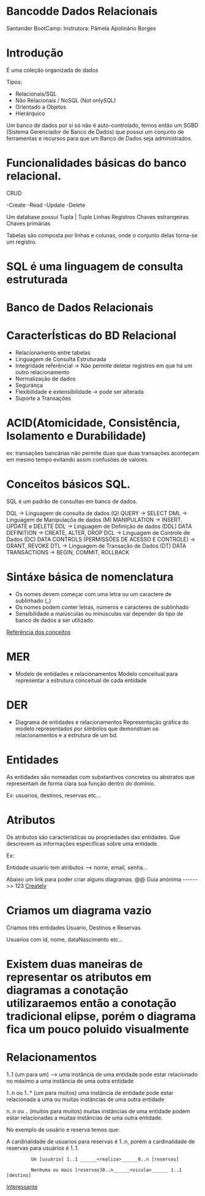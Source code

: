 # Bancodde Dados Relacionais
Santander BootCamp: 
Instrutora: Pâmela Apolinário Borges

# Introdução 

É uma coleção organizada de dados

Tipos: 
- Relacionais/SQL
- Não Relacionais / NoSQL (Not onlySQL)
- Orientado a Objetos
- Hierárquico

Um banco de dados por sí só não é auto-controlado, temos então um SGBD (Sistema Gerenciador de Banco de Dados) que possui um conjunto de ferramentas e recursos para que um Banco de Dados seja administrados.

# Funcionalidades básicas do banco relacional.

CRUD

-Create 
-Read
-Update
-Delete

Um database possui Tupla | Tuple
Linhas
Registros
Chaves estrangeiras
Chaves primárias

Tabelas são composta por linhas e colunas, onde o conjunto delas torna-se um registro.

# SQL é uma linguagem de consulta estruturada

# Banco de Dados Relacionais

# CaracterÍsticas do BD Relacional

- Relacionamento entre tabelas
- Linguagem de Consulta Estruturada
- Integridade referêncial -> Não permite deletar registros em que há um outro relacionamento
- Normalização de dados
- Segurança
- Flexibilidade e extensibilidade -> pode ser alterada 
- Suporte a Transações 

# ACID(Atomicidade, Consistência, Isolamento e Durabilidade)
ex: transações bancárias não permite duas que duas transações aconteçam em mesmo tempo evitando assim confusões de valores. 


# Conceitos básicos SQL.
SQL é um padrão de consultas em banco de dados.

DQL -> Linguagem de consulta de dados (Q) QUERY
    -> SELECT
DML -> Linguagem de Manipulaçõa de dados (M) MANIPULATION
    -> INSERT, UPDATE e DELETE
DDL -> Linguagem de Definição de dados (DDL) DATA DEFINITION
    -> CREATE, ALTER, DROP
DCL -> Linguagem de Controle de Dados (DC) DATA CONTROLS (PERMISSÕES DE ACESSO E CONTROLE)
    -> GRANT, REVOKE
DTL -> Linguagem de Transação de Dados (DT) DATA TRANSACTIONS
    -> BEGIN, COMMIT, ROLLBACK    

# Sintáxe básica de nomenclatura

- Os nomes devem começar com uma letra ou um caractere de sublinhado (_)
- Os nomes podem conter letras, números e caracteres de sublinhado
- Sensibilidade a maiúsculas ou minúsculas vai depender do tipo de banco de dados a ser utilizado.

[Referência dos conceitos](https://www.sqltutorial.org/)

# MER 
- Modelo de entidades e relacionamentos
Modelo conceitual para representar a estrutura conceitual de cada entidade

# DER

- Diagrama de entidades e relacionamentos
Representação gráfica do modelo representados por símbolos que demonstram os relacionamentos e a estrutura de um bd.

# Entidades 

As entidades são nomeadas com substantivos concretos ou abstratos que representam de forma clara sua função dentro do domínio.

Ex: usuarios, destinos, reservas etc...

# Atributos 

Os atributos são características ou propriedades das entidades. Que descrevem as informações específicas sobre uma entidade.


Ex: 

Entidade usuario tem atributos --> nome, email, senha...

Abaixo um link para poder criar alguns diagramas.
@@ Guia anónima ------>> 123
[Creately](https://creately.com/pt/home/)

# Criamos um diagrama vazio

Criamos três entidades Usuario, Destinos e Reservas

Usuarios com id, nome, dataNascimento etc...

# Existem duas maneiras de representar os atributos em diagramas a conotação utilizaraemos então a conotação tradicional elipse, porém o diagrama fica um pouco poluido visualmente

# Relacionamentos 

1..1 (um para um) --> uma instância de uma entidade pode estar relacionado no máximo a uma instância de uma outra entidade 

1..n ou 1..* (um para muitos) uma instância de entidade pode estar relacionada a uma ou muitas instâncias de uma outra entidade

n..n ou *..* (muitos para muitos) muitas instâncias de uma entidade podem estar relacionadas a muitas instâncias de uma outra entidade.

No exemplo de usuário e reserva temos que:

A cardinalidade de usuarios para reservas é 1..n, porém a cardinalidade de reservas para usuários é 1..1.

             Um [usuário] 1..1 ______<realiza>______0..n [reservas]

             Nenhuma ou mais [reservas]0..n______<vicula>______ 1..1 [destino]

[Interessante](https://www.quickdatabasediagrams.com/)






